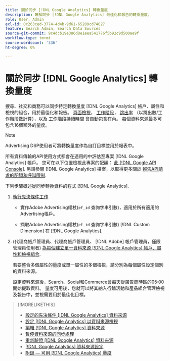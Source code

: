 ```yaml
---
title: 關於同步 [!DNL Google Analytics] 轉換量度
description: 瞭解同步 [!DNL Google Analytics] 最佳化和報告的轉換量度。
role: User, Admin
exl-id: 0c263ced-3774-4d4b-9d61-65289cd74027
feature: Search Admin, Search Data Sources
source-git-commit: 9c4dcb19e386d8e1eea541776f5b92c9d500ae9f
workflow-type: tm+mt
source-wordcount: '336'
ht-degree: 0%

---
```


# 關於同步 [!DNL Google Analytics] 轉換量度

搜尋、社交和商務可以同步特定轉換量度 [!DNL Google Analytics] 帳戶、屬性和檢視的組合，用於最佳化和報告。 [頁面檢視](https://ga-dev-tools.google/dimensions-metrics-explorer/#view=detail&amp;group=page_tracking&amp;jump=ga_pageviews)， [工作階段](https://ga-dev-tools.google/dimensions-metrics-explorer/#view=detail&amp;group=session&amp;jump=ga_sessions)， [跳出率](https://ga-dev-tools.google/dimensions-metrics-explorer/#view=detail&amp;group=session&amp;jump=ga_bouncerate) （以跳出數/工作階段數計算），以及 [工作階段持續時間](https://ga-dev-tools.google/dimensions-metrics-explorer/#view=detail&amp;group=session&amp;jump=ga_sessionduration) 會自動包含在內。 每個資料來源最多可包含16個額外的量度。

>[!NOTE]
>
>Advertising DSP使用者可將轉換量度作為自訂目標並用於報表中。

所有資料傳輸的API使用方式都會在適用的中評估至專案 [!DNL Google Analytics] 帳戶。 您可在以下位置檢視此專案的配額： [此 [!DNL Google API Console]](https://console.developers.google.com/apis/api/analytics-json.googleapis.com/quotas). 另請參閱 [!DNL Google Analytics] 檔案，以取得更多關於 [報告API請求的配額和呼叫限制](https://developers.google.com/analytics/devguides/reporting/core/v4/limits-quotas).

下列步驟概述從同步轉換資料的程式 [!DNL Google Analytics].

1. [執行先決條件工作](data-source-prerequisites.md)

   * 實作Adobe Advertising權杖(`ef_id` 查詢字串引數)，適用於所有適用的Advertising帳戶。

   * 擷取Adobe Advertising權杖(`ef_id` 查詢字串引數) [!DNL Custom Dimension] 在 [!DNL Google Analytics].

1. (代理商帳戶管理員、代理商帳戶管理員、 [!DNL Adobe] 帳戶管理員，僅限管理員使用者) [為每個建立單一資料來源 [!DNL Google Analytics] 帳戶、屬性和檢視組合](data-source-configure.md).

   若要整合多個屬性的量度或單一屬性的多個檢視，請分別為每個屬性設定個別的資料來源。

   設定資料來源後，Search、Social和Commerce會每天從廣告商時區的05:00開始提取資料。 量度可用後，您就可以將其納入行銷活動和產品組合管理檢視及報告中，並視需要用於最佳化目標。

>[!MORELIKETHIS]
>
>* [設定的先決條件 [!DNL Google Analytics] 資料來源](data-source-prerequisites.md)
>* [設定 [!DNL Google Analytics] 以資料來源檢視](data-source-configure.md)
>* [編輯 [!DNL Google Analytics] 資料來源](data-source-edit.md)
>* [暫停資料來源的同步處理](data-source-pause.md)
>* [重新驗證 [!DNL Google Analytics] 資料來源](data-source-reauthenticate.md)
>* [[!DNL Google Analytics] 資料來源設定](data-source-settings.md)
>* [附錄 — 可用 [!DNL Google Analytics] 量度](data-source-ga-metrics.md)
